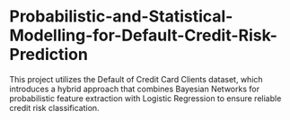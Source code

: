 # Probabilistic-and-Statistical-Modelling-for-Default-Credit-Risk-Prediction
This project utilizes the Default of Credit Card Clients dataset, which introduces a hybrid approach that combines Bayesian Networks for probabilistic feature extraction with Logistic Regression to ensure reliable credit risk classification.
